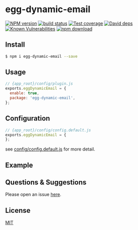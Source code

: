 # egg-dynamic-email

[![NPM version][npm-image]][npm-url]
[![build status][travis-image]][travis-url]
[![Test coverage][codecov-image]][codecov-url]
[![David deps][david-image]][david-url]
[![Known Vulnerabilities][snyk-image]][snyk-url]
[![npm download][download-image]][download-url]

[npm-image]: https://img.shields.io/npm/v/egg-dynamic-email.svg?style=flat-square
[npm-url]: https://npmjs.org/package/egg-dynamic-email
[travis-image]: https://img.shields.io/travis/eggjs/egg-dynamic-email.svg?style=flat-square
[travis-url]: https://travis-ci.org/eggjs/egg-dynamic-email
[codecov-image]: https://img.shields.io/codecov/c/github/eggjs/egg-dynamic-email.svg?style=flat-square
[codecov-url]: https://codecov.io/github/eggjs/egg-dynamic-email?branch=master
[david-image]: https://img.shields.io/david/eggjs/egg-dynamic-email.svg?style=flat-square
[david-url]: https://david-dm.org/eggjs/egg-dynamic-email
[snyk-image]: https://snyk.io/test/npm/egg-dynamic-email/badge.svg?style=flat-square
[snyk-url]: https://snyk.io/test/npm/egg-dynamic-email
[download-image]: https://img.shields.io/npm/dm/egg-dynamic-email.svg?style=flat-square
[download-url]: https://npmjs.org/package/egg-dynamic-email

<!--
Description here.
-->

## Install

```bash
$ npm i egg-dynamic-email --save
```

## Usage

```js
// {app_root}/config/plugin.js
exports.eggDynamicEmail = {
  enable: true,
  package: 'egg-dynamic-email',
};
```

## Configuration

```js
// {app_root}/config/config.default.js
exports.eggDynamicEmail = {
};
```

see [config/config.default.js](config/config.default.js) for more detail.

## Example

<!-- example here -->

## Questions & Suggestions

Please open an issue [here](https://github.com/eggjs/egg/issues).

## License

[MIT](LICENSE)
